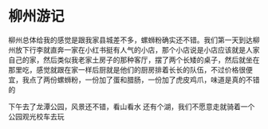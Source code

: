 # 柳州游记

柳州总体给我的感觉是跟我家县城差不多，螺蛳粉确实还不错。我们第一天到达柳州放下行李就直奔一家在小红书挺有人气的小店，那个小店说是小店应该就是人家自己的家，然后类似我老家土房子的那种客厅，摆了两个长矮的桌子，然后就坐在那里吃，感觉就跟在家一样后厨就是他们的厨房排着长长的队伍，不过价格很便宜，我点了两份螺蛳粉，一份加了蛋和腊肠，一份加了虎皮鸡爪，味道是真的不错的

<PhotoAlbum 
  :featured="{
    src: '/images/2025-03-14-14-48-18.png',
    alt: '柳州美食',
    caption: '正宗柳州螺蛳粉'
  }"
  :photos="[
    {
      src: '/images/2025-03-14-14-48-27.png',
      alt: '柳州美食',
      caption: '当地特色小店'
    },
    {
      src: '/images/2025-03-14-14-48-38.png',
      alt: '柳州美食'
    },
    {
      src: '/images/2025-03-14-14-48-45.png',
      alt: '柳州美食'
    },
    {
      src: '/images/2025-03-14-14-49-00.png',
      alt: '龙潭公园',
      caption: '公园美景'
    }
  ]"
/>

下午去了龙潭公园，风景还不错，看山看水 还有个湖，我们不愿意走就骑着一个公园观光校车去玩

<PhotoAlbum 
  :featured="{
    src: '/images/2025-03-14-14-48-52.png',
    alt: '龙潭公园',
    caption: '龙潭公园风景'
  }"
/>
